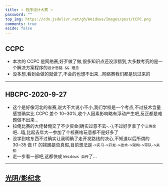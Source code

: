 ```yaml
---
title: ⭐ 程序设计大赛 ⭐
password: ""
top_img: https://cdn.jsdelivr.net/gh/Weidows/Images/post/CCPC.png
comments: true
aside: false
---
```


<!--
 * @Author: Weidows
 * @Date: 2020-08-25 19:14:35
 * @LastEditors: Weidows
 * @LastEditTime: 2022-02-18 02:09:19
 * @FilePath: \Blog-private\source\gallery\CCPC.md
-->

## CCPC

- 本次的 CCPC 是网络赛,好歹做了做,很多知识点还没涉猎到,大多数考究的是一个解决方案程序的`设计思路 && 理念`
- 没多想,看到会做的就做了,不会的也想不出来...网络赛我们都是玩过来的

---

## HBCPC-2020-9-27

- 这个是好像河北的省赛,说大不大说小不小,我们学校是一个考点,不过技术含量感觉确实比 CCPC 差个 10~30%,收个人因素影响略有浮动产生吧,反正都是难题做不出来...
- 拉俺比赛的大佬替俺交了不少资金(确实过意不去-.-),不过好歹拿了个`三等奖`吧...嘻,比起去年大一参加了个校赛啥玩意都不是好多了
- 没学到啥东西不过确实让我明确了走开发路线的决心,不知道以后所谓的 30~35 做 IT 的挨踢是否真假,目前想法是`->实习->开发->技术->架构->带队->未知`
- 走一步看一部吧,这都快成 `Weidows 自传`了...

---

## [光阴/影纪念](https://47i7-my.sharepoint.com/:f:/g/personal/utsuko27_bilibili_hk_cn/Esk_35nRzXNIj8P76_KWnXwB5SN8YcghyXSEPlwlM-gVzw?e=IIPVDm)
